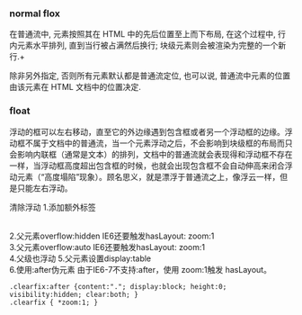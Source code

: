 ### normal flox
在普通流中, 元素按照其在 HTML 中的先后位置至上而下布局, 在这个过程中, 行内元素水平排列, 直到当行被占满然后换行; 块级元素则会被渲染为完整的一个新行.+

除非另外指定, 否则所有元素默认都是普通流定位, 也可以说, 普通流中元素的位置由该元素在 HTML 文档中的位置决定.

### float
浮动的框可以左右移动，直至它的外边缘遇到包含框或者另一个浮动框的边缘。浮动框不属于文档中的普通流，当一个元素浮动之后，不会影响到块级框的布局而只会影响内联框（通常是文本）的排列，文档中的普通流就会表现得和浮动框不存在一样，当浮动框高度超出包含框的时候，也就会出现包含框不会自动伸高来闭合浮动元素（“高度塌陷”现象）。顾名思义，就是漂浮于普通流之上，像浮云一样，但是只能左右浮动。

清除浮动
1.添加额外标签 <div style=”clear:both”>  
2.父元素overflow:hidden IE6还要触发hasLayout: zoom:1  
3.父元素overflow:auto IE6还要触发hasLayout: zoom:1  
4.父级也浮动
5.父元素设置display:table  
6.使用:after伪元素  由于IE6-7不支持:after，使用 zoom:1触发 hasLayout。  
```
.clearfix:after {content:"."; display:block; height:0; visibility:hidden; clear:both; }
.clearfix { *zoom:1; }
```
